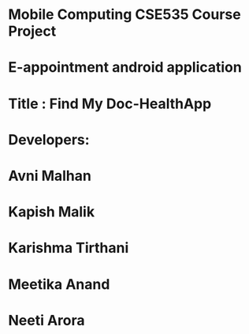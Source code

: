 # Mobile Computing CSE535 Course Project
# E-appointment android application 
# Title : Find My Doc-HealthApp
# Developers: 
# Avni Malhan
# Kapish Malik
# Karishma Tirthani
# Meetika Anand
# Neeti Arora